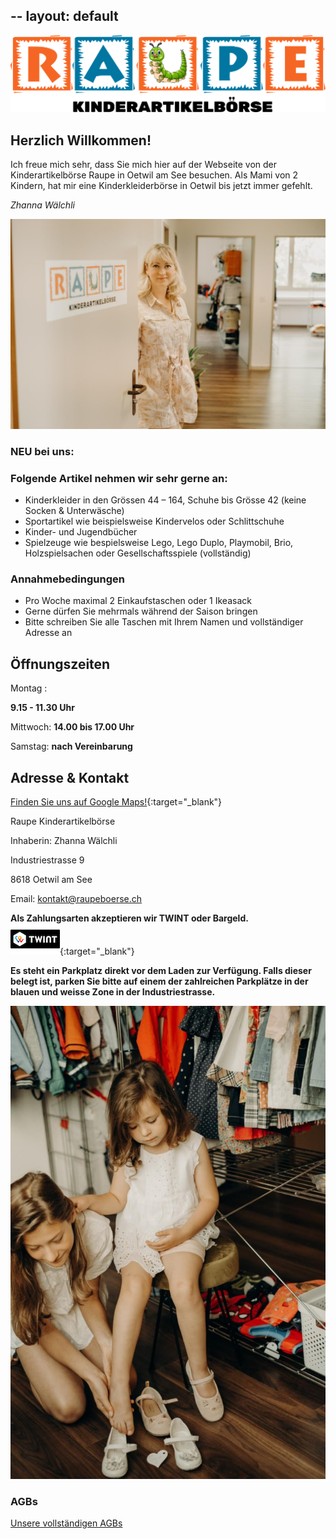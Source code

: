 --
layout: default
---

![Raupe](assets/images/raupe.png)



## Herzlich Willkommen!

Ich freue mich sehr, dass Sie mich hier auf der Webseite von der Kinderartikelbörse Raupe in Oetwil am See besuchen. Als Mami von 2 Kindern, hat mir eine Kinderkleiderbörse in Oetwil bis jetzt immer gefehlt.

*Zhanna Wälchli*

![Eingang](assets/images/entrance.jpg)


### NEU bei uns:



### Folgende Artikel nehmen wir sehr gerne an:

* Kinderkleider in den Grössen 44 – 164, Schuhe bis Grösse 42 (keine Socken & Unterwäsche)
* Sportartikel wie beispielsweise Kindervelos oder Schlittschuhe 
* Kinder- und Jugendbücher
* Spielzeuge wie bespielsweise Lego, Lego Duplo, Playmobil, Brio, Holzspielsachen oder Gesellschaftsspiele (vollständig)

### Annahmebedingungen

* Pro Woche maximal 2 Einkaufstaschen oder 1 Ikeasack
* Gerne dürfen Sie mehrmals während der Saison bringen
* Bitte schreiben Sie alle Taschen mit Ihrem Namen und vollständiger Adresse an

## Öffnungszeiten

Montag :

<b>9.15 - 11.30 Uhr</b>

Mittwoch: <b>14.00 bis 17.00 Uhr</b>

Samstag: <b>nach Vereinbarung</b>

## Adresse & Kontakt

[Finden Sie uns auf Google Maps!](https://goo.gl/maps/vEyivdGAazGnQpJg9){:target="_blank"}

Raupe Kinderartikelbörse

Inhaberin: Zhanna Wälchli

Industriestrasse 9

8618 Oetwil am See

Email: [kontakt@raupeboerse.ch](mailto:kontakt@raupeboerse.ch)

**Als Zahlungsarten akzeptieren wir TWINT oder Bargeld.**  
[![Twint](assets/images/twint_logo.png)](https://www.twint.ch){:target="_blank"}

**Es steht ein Parkplatz direkt vor dem Laden zur Verfügung. Falls dieser belegt ist, parken Sie bitte auf einem der zahlreichen Parkplätze in der blauen und weisse Zone in der Industriestrasse.**

![Eingang](assets/images/kids1.jpg)


### AGBs

[Unsere vollständigen AGBs](./agbs.html)


